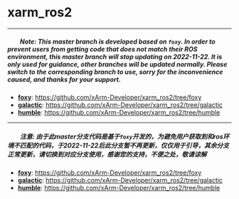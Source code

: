 # xarm_ros2
--------------------------------------
##### &ensp;&ensp;&ensp;&ensp;Note: This master branch is developed based on `foxy`. In order to prevent users from getting code that does not match their ROS environment, this master branch will stop updating on 2022-11-22. It is only used for guidance, other branches will be updated normally. Please switch to the corresponding branch to use, sorry for the inconvenience caused, and thanks for your support.
  - __[foxy](https://github.com/xArm-Developer/xarm_ros2/tree/foxy)__: https://github.com/xArm-Developer/xarm_ros2/tree/foxy
  - __[galactic](https://github.com/xArm-Developer/xarm_ros2/tree/galactic)__: https://github.com/xArm-Developer/xarm_ros2/tree/galactic
  - __[humble](https://github.com/xArm-Developer/xarm_ros2/tree/humble)__: https://github.com/xArm-Developer/xarm_ros2/tree/humble

--------------------------------------
##### &ensp;&ensp;&ensp;&ensp;注意: 由于此master分支代码是基于`foxy`开发的，为避免用户获取到和ros环境不匹配的代码，于2022-11-22后此分支暂不再更新，仅仅用于引导，其余分支正常更新，请切换到对应分支使用，感谢您的支持，不便之处，敬请谅解
  - __[foxy](https://github.com/xArm-Developer/xarm_ros2/tree/foxy)__: https://github.com/xArm-Developer/xarm_ros2/tree/foxy
  - __[galactic](https://github.com/xArm-Developer/xarm_ros2/tree/galactic)__: https://github.com/xArm-Developer/xarm_ros2/tree/galactic
  - __[humble](https://github.com/xArm-Developer/xarm_ros2/tree/humble)__: https://github.com/xArm-Developer/xarm_ros2/tree/humble

